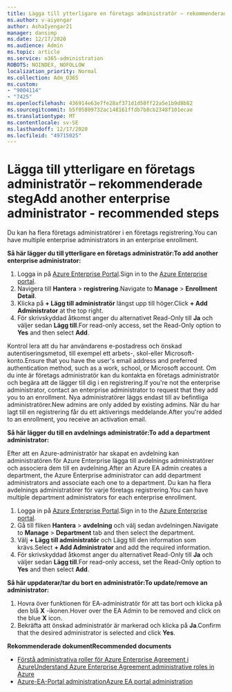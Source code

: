 ```yaml
---
title: Lägga till ytterligare en företags administratör – rekommenderade steg
ms.author: v-aiyengar
author: AshaIyengar21
manager: dansimp
ms.date: 12/17/2020
ms.audience: Admin
ms.topic: article
ms.service: o365-administration
ROBOTS: NOINDEX, NOFOLLOW
localization_priority: Normal
ms.collection: Adm_O365
ms.custom:
- "9004114"
- "7425"
ms.openlocfilehash: 436914e63e7fe28af371d1d50ff22a5e1b9d8b82
ms.sourcegitcommit: b5f05809732ac148161ffdb7b8cb2348f101ecae
ms.translationtype: MT
ms.contentlocale: sv-SE
ms.lasthandoff: 12/17/2020
ms.locfileid: "49715025"
---
```

# <a name="add-another-enterprise-administrator---recommended-steps"></a><span data-ttu-id="61151-102">Lägga till ytterligare en företags administratör – rekommenderade steg</span><span class="sxs-lookup"><span data-stu-id="61151-102">Add another enterprise administrator - recommended steps</span></span>

<span data-ttu-id="61151-103">Du kan ha flera företags administratörer i en företags registrering.</span><span class="sxs-lookup"><span data-stu-id="61151-103">You can have multiple enterprise administrators in an enterprise enrollment.</span></span>

<span data-ttu-id="61151-104">**Så här lägger du till ytterligare en företags administratör:**</span><span class="sxs-lookup"><span data-stu-id="61151-104">**To add another enterprise administrator:**</span></span>

1. <span data-ttu-id="61151-105">Logga in på [Azure Enterprise Portal](https://ea.azure.com/).</span><span class="sxs-lookup"><span data-stu-id="61151-105">Sign in to the [Azure Enterprise portal](https://ea.azure.com/).</span></span>
1. <span data-ttu-id="61151-106">Navigera till **Hantera**  >  **registrering**.</span><span class="sxs-lookup"><span data-stu-id="61151-106">Navigate to **Manage** > **Enrollment Detail**.</span></span>
1. <span data-ttu-id="61151-107">Klicka på **+ Lägg till administratör** längst upp till höger.</span><span class="sxs-lookup"><span data-stu-id="61151-107">Click **+ Add Administrator** at the top right.</span></span>
1. <span data-ttu-id="61151-108">För skrivskyddad åtkomst anger du alternativet Read-Only till **Ja** och väljer sedan **Lägg till**.</span><span class="sxs-lookup"><span data-stu-id="61151-108">For read-only access, set the Read-Only option to **Yes** and then select **Add**.</span></span>

<span data-ttu-id="61151-109">Kontrol lera att du har användarens e-postadress och önskad autentiseringsmetod, till exempel ett arbets-, skol-eller Microsoft-konto.</span><span class="sxs-lookup"><span data-stu-id="61151-109">Ensure that you have the user's email address and preferred authentication method, such as a work, school, or Microsoft account.</span></span> <span data-ttu-id="61151-110">Om du inte är företags administratör kan du kontakta en företags administratör och begära att de lägger till dig i en registrering.</span><span class="sxs-lookup"><span data-stu-id="61151-110">If you're not the enterprise administrator, contact an enterprise administrator to request that they add you to an enrollment.</span></span> <span data-ttu-id="61151-111">Nya administratörer läggs endast till av befintliga administratörer.</span><span class="sxs-lookup"><span data-stu-id="61151-111">New admins are only added by existing admins.</span></span> <span data-ttu-id="61151-112">När du har lagt till en registrering får du ett aktiverings meddelande.</span><span class="sxs-lookup"><span data-stu-id="61151-112">After you're added to an enrollment, you receive an activation email.</span></span>

<span data-ttu-id="61151-113">**Så här lägger du till en avdelnings administratör:**</span><span class="sxs-lookup"><span data-stu-id="61151-113">**To add a department administrator:**</span></span>

<span data-ttu-id="61151-114">Efter att en Azure-administratör har skapat en avdelning kan administratören för Azure Enterprise lägga till avdelnings administratörer och associera dem till en avdelning.</span><span class="sxs-lookup"><span data-stu-id="61151-114">After an Azure EA admin creates a department, the Azure Enterprise administrator can add department administrators and associate each one to a department.</span></span> <span data-ttu-id="61151-115">Du kan ha flera avdelnings administratörer för varje företags registrering.</span><span class="sxs-lookup"><span data-stu-id="61151-115">You can have multiple department administrators for each enterprise enrollment.</span></span>

1. <span data-ttu-id="61151-116">Logga in på [Azure Enterprise Portal](https://ea.azure.com/).</span><span class="sxs-lookup"><span data-stu-id="61151-116">Sign in to the [Azure Enterprise portal](https://ea.azure.com/).</span></span>
1. <span data-ttu-id="61151-117">Gå till fliken **Hantera**  >  **avdelning** och välj sedan avdelningen.</span><span class="sxs-lookup"><span data-stu-id="61151-117">Navigate to **Manage** > **Department** tab and then select the department.</span></span>
1. <span data-ttu-id="61151-118">Välj **+ Lägg till administratör** och Lägg till den information som krävs.</span><span class="sxs-lookup"><span data-stu-id="61151-118">Select **+ Add Administrator** and add the required information.</span></span>
1. <span data-ttu-id="61151-119">För skrivskyddad åtkomst anger du alternativet Read-Only till **Ja** och väljer sedan **Lägg till**.</span><span class="sxs-lookup"><span data-stu-id="61151-119">For read-only access, set the Read-Only option to **Yes** and then select **Add**.</span></span>

<span data-ttu-id="61151-120">**Så här uppdaterar/tar du bort en administratör:**</span><span class="sxs-lookup"><span data-stu-id="61151-120">**To update/remove an administrator:**</span></span>

1. <span data-ttu-id="61151-121">Hovra över funktionen för EA-administratör för att tas bort och klicka på den blå **X** -ikonen.</span><span class="sxs-lookup"><span data-stu-id="61151-121">Hover over the EA Admin to be removed and click on the blue **X** icon.</span></span>
1. <span data-ttu-id="61151-122">Bekräfta att önskad administratör är markerad och klicka på **Ja**.</span><span class="sxs-lookup"><span data-stu-id="61151-122">Confirm that the desired administrator is selected and click **Yes**.</span></span>

<span data-ttu-id="61151-123">**Rekommenderade dokument**</span><span class="sxs-lookup"><span data-stu-id="61151-123">**Recommended documents**</span></span>

- [<span data-ttu-id="61151-124">Förstå administrativa roller för Azure Enterprise Agreement i Azure</span><span class="sxs-lookup"><span data-stu-id="61151-124">Understand Azure Enterprise Agreement administrative roles in Azure</span></span>](https://docs.microsoft.com/azure/billing/billing-understand-ea-roles)
- [<span data-ttu-id="61151-125">Azure-EA-Portal administration</span><span class="sxs-lookup"><span data-stu-id="61151-125">Azure EA portal administration</span></span>](https://docs.microsoft.com/azure/billing/billing-ea-portal-administration)
